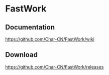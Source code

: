 # FastWork

## Documentation
https://github.com/Char-CN/FastWork/wiki

## Download
https://github.com/Char-CN/FastWork/releases

